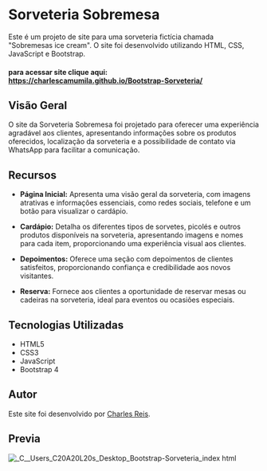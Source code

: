 # Sorveteria Sobremesa

Este é um projeto de site para uma sorveteria fictícia chamada "Sobremesas ice cream". O site foi desenvolvido utilizando HTML, CSS, JavaScript e Bootstrap.

#### para acessar site clique aqui: https://charlescamumila.github.io/Bootstrap-Sorveteria/

## Visão Geral

O site da Sorveteria Sobremesa foi projetado para oferecer uma experiência agradável aos clientes, apresentando informações sobre os produtos oferecidos, localização da sorveteria e a possibilidade de contato via WhatsApp para facilitar a comunicação.

## Recursos

- **Página Inicial:** Apresenta uma visão geral da sorveteria, com imagens atrativas e informações essenciais, como redes sociais, telefone e um botão para visualizar o cardápio.

- **Cardápio:** Detalha os diferentes tipos de sorvetes, picolés e outros produtos disponíveis na sorveteria, apresentando imagens e nomes para cada item, proporcionando uma experiência visual aos clientes.

- **Depoimentos:** Oferece uma seção com depoimentos de clientes satisfeitos, proporcionando confiança e credibilidade aos novos visitantes.

- **Reserva:** Fornece aos clientes a oportunidade de reservar mesas ou cadeiras na sorveteria, ideal para eventos ou ocasiões especiais.

## Tecnologias Utilizadas

- HTML5
- CSS3
- JavaScript
- Bootstrap 4

## Autor

Este site foi desenvolvido por [Charles Reis](https://github.com/CharlesCamumila).

## Previa


![_C__Users_C20A20L20s_Desktop_Bootstrap-Sorveteria_index html](https://github.com/CharlesCamumila/Bootstrap-Sorveteria/assets/161461420/6609410c-2d5a-48c8-85ea-023c5089d741)
